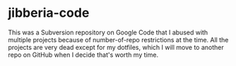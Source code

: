 # jibberia-code

This was a Subversion repository on Google Code that I abused with multiple projects because of number-of-repo restrictions at the time. All the projects are very dead except for my dotfiles, which I will move to another repo on GitHub when I decide that's worth my time.

